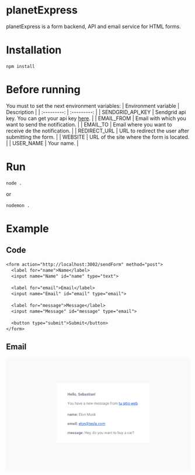 # planetExpress
planetExpress is a form backend, API and email service for HTML forms.

# Installation
```
npm install
```

# Before running
You must to set the next environment variables:
| Environment variable | Description |
| :---------: | :---------: |
| SENDGRID_API_KEY | Sendgrid api key. You can get your api key [here](https://sendgrid.com/). |
| EMAIL_FROM | Email with which you want to send the notification. |
| EMAIL_TO | Email where you want to receive de the notification. |
| REDIRECT_URL | URL to redirect the user after submitting the form. |
| WEBSITE | URL of the site where the form is located. |
| USER_NAME | Your name. |

# Run
```
node .
```
or
```
nodemon .
```

# Example
## Code

```
<form action="http://localhost:3002/sendForm" method="post">
  <label for="name">Name</label>
  <input name="Name" id="name" type="text">
  
  <label for="email">Email</label>
  <input name="Email" id="email" type="email">
  
  <label for="message">Message</label>
  <input name="Message" id="message" type="email">
  
  <button type="submit">Submit</button>
</form>
```

## Email
![alt text](./output.png)
